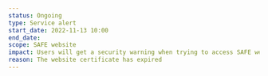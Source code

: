 ```yaml
---
status: Ongoing
type: Service alert
start_date: 2022-11-13 10:00
end_date: 
scope: SAFE website
impact: Users will get a security warning when trying to access SAFE website; some web browsers (e.g. Chrome) will not connect to SAFE website; ARCHER2 load plot on status page will not work
reason: The website certificate has expired
---
```


